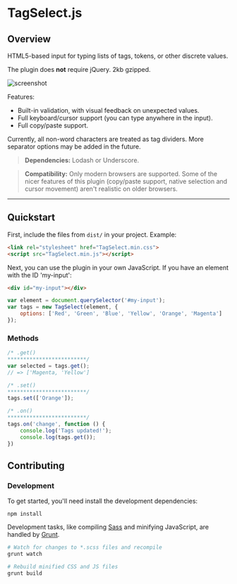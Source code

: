 # TagSelect.js

## Overview

HTML5-based input for typing lists of tags, tokens, or other discrete values.

The plugin does **not** require jQuery. 2kb gzipped.

![screenshot](https://dl.dropboxusercontent.com/u/42869844/LTS/TagSelect.png)

Features:

* Built-in validation, with visual feedback on unexpected values.
* Full keyboard/cursor support (you can type anywhere in the input).
* Full copy/paste support.

Currently, all non-word characters are treated as tag dividers. More separator options may be added in the future.

> **Dependencies:** Lodash or Underscore.

> **Compatibility:** Only modern browsers are supported. Some of the nicer features of this plugin (copy/paste support, native selection and cursor movement) aren't realistic on older browsers.

***

## Quickstart

First, include the files from `dist/` in your project. Example:

```html
<link rel="stylesheet" href="TagSelect.min.css">
<script src="TagSelect.min.js"></script>
```

Next, you can use the plugin in your own JavaScript. If you have an element with the ID 'my-input':

```html
<div id="my-input"></div>
```

```javascript
var element = document.querySelector('#my-input');
var tags = new TagSelect(element, {
    options: ['Red', 'Green', 'Blue', 'Yellow', 'Orange', 'Magenta']
});
```

### Methods

```javascript
/* .get()
*************************/
var selected = tags.get();
// => ['Magenta, 'Yellow']

/* .set()
*************************/
tags.set(['Orange']);

/* .on()
*************************/
tags.on('change', function () {
    console.log('Tags updated!');
    console.log(tags.get());
})
```

## Contributing

### Development

To get started, you'll need install the development dependencies:

```
npm install
```

Development tasks, like compiling [Sass](http://sass-lang.com/) and minifying JavaScript, are handled by [Grunt](http://gruntjs.com/).

```bash
# Watch for changes to *.scss files and recompile
grunt watch

# Rebuild minified CSS and JS files
grunt build
```
